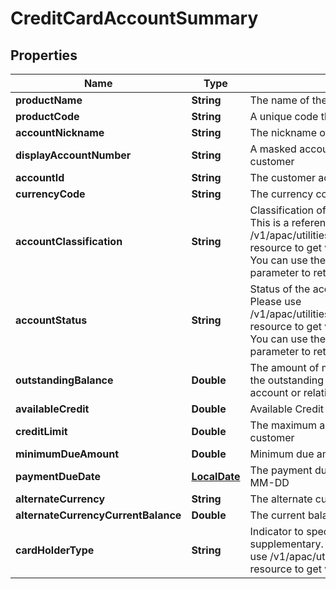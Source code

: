 # CreditCardAccountSummary

## Properties
Name | Type | Description | Notes
------------ | ------------- | ------------- | -------------
**productName** | **String** | The name of the product |  [optional]
**productCode** | **String** | A unique code that identifies the product |  [optional]
**accountNickname** | **String** | The nickname of the account assigned by the customer |  [optional]
**displayAccountNumber** | **String** | A masked account number that can be displayed to the customer |  [optional]
**accountId** | **String** | The customer account identifier in encrypted format. |  [optional]
**currencyCode** | **String** | The currency code in ISO 4217 format |  [optional]
**accountClassification** | **String** | Classification of account either as ASSET or LIABILITY. This is a reference data field. Please use /v1/apac/utilities/referenceData/{accountClassification} resource to get valid value of this field with description. You can use the field name as the referenceCode parameter to retrieve the values. |  [optional]
**accountStatus** | **String** | Status of the account. This is a reference data field. Please use /v1/apac/utilities/referenceData/{accountStatus} resource to get valid value of this field with description. You can use the field name as the referenceCode parameter to retrieve the values. |  [optional]
**outstandingBalance** | **Double** | The amount of money owed on the credit account. It is the outstanding balance in applicable level (either card, account or relationship levels) |  [optional]
**availableCredit** | **Double** | Available Credit limit on the credit card |  [optional]
**creditLimit** | **Double** | The maximum amount of credit that extend to a customer |  [optional]
**minimumDueAmount** | **Double** | Minimum due amount for a payment cycle |  [optional]
**paymentDueDate** | [**LocalDate**](LocalDate.md) | The payment due date in ISO 8601 date format YYYY-MM-DD |  [optional]
**alternateCurrency** | **String** | The alternate currency |  [optional]
**alternateCurrencyCurrentBalance** | **Double** | The current balance in alternate currency |  [optional]
**cardHolderType** | **String** | Indicator to specify whether the card is primary or supplementary. This is a reference data field. Please use /v1/apac/utilities/referenceData/{cardHolderType} resource to get valid value of this field with description. |  [optional]
